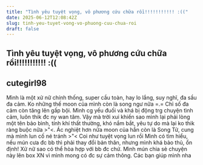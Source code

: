 ```yaml
---
title: "Tình yêu tuyệt vọng, vô phương cứu chữa rồi!!!!!!!!!!! :(("
date: 2025-06-12T12:08:42Z
slug: tinh-yeu-tuyet-vong-vo-phuong-cuu-chua-roi
draft: false
---
```


## Tình yêu tuyệt vọng, vô phương cứu chữa rồi!!!!!!!!!!! :((

## cutegirl98

Mình là một xử nữ chính thống, super cầu toàn, hay lo lắng, suy nghĩ, đa sầu đa cảm. Ko những thế moon của mình còn là song ngư nữa =.= Chỉ số đa cảm còn tăng lên gấp bội. Mình cg yếu đuối và khá bị động trg chuyện tình cảm, luôn thik đc ny wan tâm. Vậy mà trời xui khiến sao mình lại phải lòng một tên bảo bình, tính khí thất thường, khó nắm bắt, yêu tự do mà lại ko thik ràng buộc nữa >"<. Ác nghiệt hơn nữa moon của hắn còn là Song Tử, cung mà mình lun cố né tránh >"< Coi như tuyệt vọng lun rồi  Mình có tìm hiểu, nếu mún cưa đc bb thì phải thay đổi bản thân, nhưng mình khá bảo thủ, ổn định! Xử nữ sao có thể hòa hợp với bb đc chứ. Mình mún chia sẻ chuyện này lên box XN vì mình mong có đc sự cảm thông. Các bạn giúp mình nha